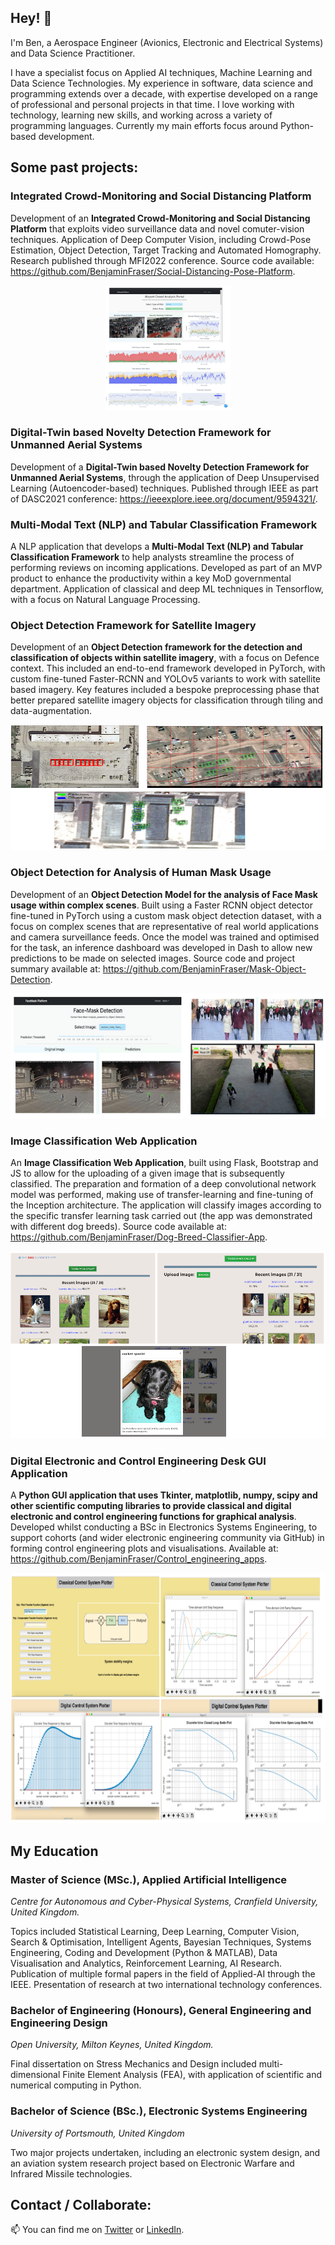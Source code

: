 ## Hey! 👋

I'm Ben, a Aerospace Engineer (Avionics, Electronic and Electrical Systems) and Data Science Practitioner. 

I have a specialist focus on Applied AI techniques, Machine Learning and Data Science Technologies. My experience in software, data science and programming extends over a decade, with expertise developed on a range of professional and personal projects in that time. I love working with technology, learning new skills, and working across a variety of programming languages. Currently my main efforts focus around Python-based development.


## Some past projects:

### Integrated Crowd-Monitoring and Social Distancing Platform

Development of an **Integrated Crowd-Monitoring and Social Distancing Platform** that exploits video surveillance data and novel comuter-vision techniques. Application of Deep Computer Vision, including Crowd-Pose Estimation, Object Detection, Target Tracking and Automated Homography. Research published through MFI2022 conference. Source code available: https://github.com/BenjaminFraser/Social-Distancing-Pose-Platform.

<p align="center">
	<img src="examples/crowd_monitoring.png" width="200" height="200"
	 href="https://github.com/BenjaminFraser/Social-Distancing-Pose-Platform"  />
</p>


### Digital-Twin based Novelty Detection Framework for Unmanned Aerial Systems

Development of a **Digital-Twin based Novelty Detection Framework for Unmanned Aerial Systems**, through the application of Deep Unsupervised Learning (Autoencoder-based) techniques. Published through IEEE as part of DASC2021 conference: https://ieeexplore.ieee.org/document/9594321/.


### Multi-Modal Text (NLP) and Tabular Classification Framework

A NLP application that develops a **Multi-Modal Text (NLP) and Tabular Classification Framework** to help analysts streamline the process of performing reviews on incoming applications. Developed as part of an MVP product to enhance the productivity within a key MoD governmental department. Application of classical and deep ML techniques in Tensorflow, with a focus on Natural Language Processing.


### Object Detection Framework for Satellite Imagery

Development of an **Object Detection framework for the detection and classification of objects within satellite imagery**, with a focus on Defence context. This included an end-to-end framework developed in PyTorch, with custom fine-tuned Faster-RCNN and YOLOv5 variants to work with satellite based imagery. Key features included a bespoke preprocessing phase that better prepared satellite imagery objects for classification through tiling and data-augmentation.

<p align="center">
	<img src="examples/satellite_imagery.png" width="600" height="200"  />
</p>


### Object Detection for Analysis of Human Mask Usage

Development of an **Object Detection Model for the analysis of Face Mask usage within complex scenes**. Built using a Faster RCNN object detector fine-tuned in PyTorch using a custom mask object detection dataset, with a focus on complex scenes that are representative of real world applications and camera surveillance feeds. Once the model was trained and optimised for the task, an inference dashboard was developed in Dash to allow new predictions to be made on selected images. Source code and project summary available at: https://github.com/BenjaminFraser/Mask-Object-Detection. 

<p align="center">
	<img src="examples/Mask_detection.png" width="600" height="200"
	 href="https://github.com/BenjaminFraser/Mask-Object-Detection"  />
</p>


### Image Classification Web Application

An **Image Classification Web Application**, built using Flask, Bootstrap and JS to allow for the uploading of a given image that is subsequently classified. The preparation and formation of a deep convolutional network model was performed, making use of transfer-learning and fine-tuning of the Inception architecture. The application will classify images according to the specific transfer learning task carried out (the app was demonstrated with different dog breeds). Source code available at: https://github.com/BenjaminFraser/Dog-Breed-Classifier-App.

<p align="center">
	<img src="examples/dog_breed_classifier.png" width="600" height="300"
	 href="https://github.com/BenjaminFraser/Dog-Breed-Classifier-App"  />
</p>


### Digital Electronic and Control Engineering Desk GUI Application

A **Python GUI application that uses Tkinter, matplotlib, numpy, scipy and other scientific computing libraries to provide classical and digital electronic and control engineering functions for graphical analysis**. Developed whilst conducting a BSc in Electronics Systems Engineering, to support cohorts (and wider electronic engineering community via GitHub) in forming control engineering plots and visualisations. Available at: https://github.com/BenjaminFraser/Control_engineering_apps. 

<p align="center">
	<img src="examples/control_engineering.png" width="600" height="400"
	 href="https://github.com/BenjaminFraser/Control_engineering_apps"  />
</p>



## My Education

### Master of Science (MSc.), Applied Artificial Intelligence

*Centre for Autonomous and Cyber-Physical Systems, Cranfield University, United Kingdom.*

Topics included Statistical Learning, Deep Learning, Computer Vision, Search & Optimisation, Intelligent Agents, Bayesian Techniques, Systems Engineering, Coding and Development (Python & MATLAB), Data Visualisation and Analytics, Reinforcement Learning, AI Research. Publication of multiple formal papers in the field of Applied-AI through the IEEE. Presentation of research at two international technology conferences.


### Bachelor of Engineering (Honours), General Engineering and Engineering Design

*Open University, Milton Keynes, United Kingdom.*

Final dissertation on Stress Mechanics and Design included multi-dimensional Finite Element Analysis (FEA), with application of scientific and numerical computing in Python.


### Bachelor of Science (BSc.), Electronic Systems Engineering

*University of Portsmouth, United Kingdom*

Two major projects undertaken, including an electronic system design, and an aviation system research project based on Electronic Warfare and Infrared Missile technologies.


## Contact / Collaborate:

📫 You can find me on [Twitter](https://twitter.com/BenFraser613) or [LinkedIn](https://www.linkedin.com/in/ben-fraser613).
